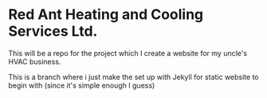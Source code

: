 # Red Ant Heating and Cooling Services Ltd.

This will be a repo for the project which I create a website for my uncle's HVAC business.

This is a branch where i just make the set up with Jekyll for static website to begin with (since it's simple enough I guess)
